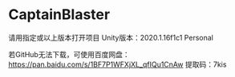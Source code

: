 # CaptainBlaster

请用指定或以上版本打开项目
Unity版本：2020.1.16f1c1 Personal

若GitHub无法下载，可使用百度网盘：
https://pan.baidu.com/s/1BF7P1WFXjXL_qfIQu1CnAw    提取码：7kis
